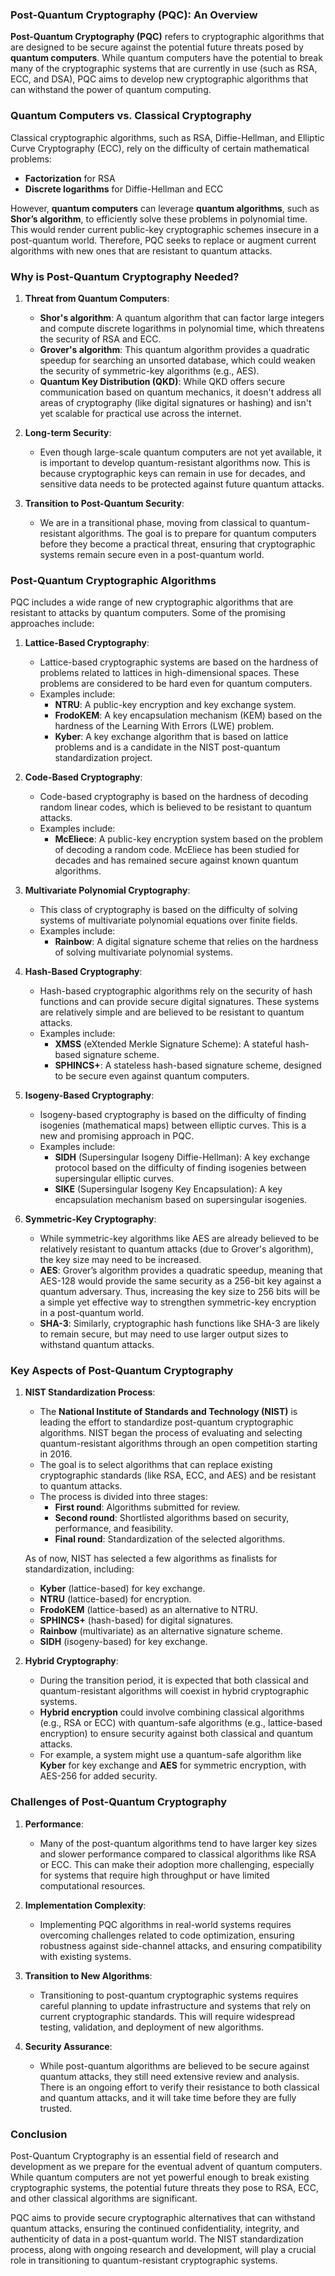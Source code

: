 ### **Post-Quantum Cryptography (PQC): An Overview**

**Post-Quantum Cryptography (PQC)** refers to cryptographic algorithms that are designed to be secure against the potential future threats posed by **quantum computers**. While quantum computers have the potential to break many of the cryptographic systems that are currently in use (such as RSA, ECC, and DSA), PQC aims to develop new cryptographic algorithms that can withstand the power of quantum computing.

### **Quantum Computers vs. Classical Cryptography**

Classical cryptographic algorithms, such as RSA, Diffie-Hellman, and Elliptic Curve Cryptography (ECC), rely on the difficulty of certain mathematical problems:
- **Factorization** for RSA
- **Discrete logarithms** for Diffie-Hellman and ECC

However, **quantum computers** can leverage **quantum algorithms**, such as **Shor’s algorithm**, to efficiently solve these problems in polynomial time. This would render current public-key cryptographic schemes insecure in a post-quantum world. Therefore, PQC seeks to replace or augment current algorithms with new ones that are resistant to quantum attacks.

### **Why is Post-Quantum Cryptography Needed?**

1. **Threat from Quantum Computers**:
   - **Shor's algorithm**: A quantum algorithm that can factor large integers and compute discrete logarithms in polynomial time, which threatens the security of RSA and ECC.
   - **Grover's algorithm**: This quantum algorithm provides a quadratic speedup for searching an unsorted database, which could weaken the security of symmetric-key algorithms (e.g., AES).
   - **Quantum Key Distribution (QKD)**: While QKD offers secure communication based on quantum mechanics, it doesn't address all areas of cryptography (like digital signatures or hashing) and isn't yet scalable for practical use across the internet.

2. **Long-term Security**:
   - Even though large-scale quantum computers are not yet available, it is important to develop quantum-resistant algorithms now. This is because cryptographic keys can remain in use for decades, and sensitive data needs to be protected against future quantum attacks.

3. **Transition to Post-Quantum Security**:
   - We are in a transitional phase, moving from classical to quantum-resistant algorithms. The goal is to prepare for quantum computers before they become a practical threat, ensuring that cryptographic systems remain secure even in a post-quantum world.

### **Post-Quantum Cryptographic Algorithms**

PQC includes a wide range of new cryptographic algorithms that are resistant to attacks by quantum computers. Some of the promising approaches include:

1. **Lattice-Based Cryptography**:
   - Lattice-based cryptographic systems are based on the hardness of problems related to lattices in high-dimensional spaces. These problems are considered to be hard even for quantum computers.
   - Examples include:
     - **NTRU**: A public-key encryption and key exchange system.
     - **FrodoKEM**: A key encapsulation mechanism (KEM) based on the hardness of the Learning With Errors (LWE) problem.
     - **Kyber**: A key exchange algorithm that is based on lattice problems and is a candidate in the NIST post-quantum standardization project.

2. **Code-Based Cryptography**:
   - Code-based cryptography is based on the hardness of decoding random linear codes, which is believed to be resistant to quantum attacks.
   - Examples include:
     - **McEliece**: A public-key encryption system based on the problem of decoding a random code. McEliece has been studied for decades and has remained secure against known quantum algorithms.

3. **Multivariate Polynomial Cryptography**:
   - This class of cryptography is based on the difficulty of solving systems of multivariate polynomial equations over finite fields.
   - Examples include:
     - **Rainbow**: A digital signature scheme that relies on the hardness of solving multivariate polynomial systems.

4. **Hash-Based Cryptography**:
   - Hash-based cryptographic algorithms rely on the security of hash functions and can provide secure digital signatures. These systems are relatively simple and are believed to be resistant to quantum attacks.
   - Examples include:
     - **XMSS** (eXtended Merkle Signature Scheme): A stateful hash-based signature scheme.
     - **SPHINCS+**: A stateless hash-based signature scheme, designed to be secure even against quantum computers.

5. **Isogeny-Based Cryptography**:
   - Isogeny-based cryptography is based on the difficulty of finding isogenies (mathematical maps) between elliptic curves. This is a new and promising approach in PQC.
   - Examples include:
     - **SIDH** (Supersingular Isogeny Diffie-Hellman): A key exchange protocol based on the difficulty of finding isogenies between supersingular elliptic curves.
     - **SIKE** (Supersingular Isogeny Key Encapsulation): A key encapsulation mechanism based on supersingular isogenies.

6. **Symmetric-Key Cryptography**:
   - While symmetric-key algorithms like AES are already believed to be relatively resistant to quantum attacks (due to Grover's algorithm), the key size may need to be increased.
   - **AES**: Grover’s algorithm provides a quadratic speedup, meaning that AES-128 would provide the same security as a 256-bit key against a quantum adversary. Thus, increasing the key size to 256 bits will be a simple yet effective way to strengthen symmetric-key encryption in a post-quantum world.
   - **SHA-3**: Similarly, cryptographic hash functions like SHA-3 are likely to remain secure, but may need to use larger output sizes to withstand quantum attacks.

### **Key Aspects of Post-Quantum Cryptography**

1. **NIST Standardization Process**:
   - The **National Institute of Standards and Technology (NIST)** is leading the effort to standardize post-quantum cryptographic algorithms. NIST began the process of evaluating and selecting quantum-resistant algorithms through an open competition starting in 2016.
   - The goal is to select algorithms that can replace existing cryptographic standards (like RSA, ECC, and AES) and be resistant to quantum attacks.
   - The process is divided into three stages:
     - **First round**: Algorithms submitted for review.
     - **Second round**: Shortlisted algorithms based on security, performance, and feasibility.
     - **Final round**: Standardization of the selected algorithms.

   As of now, NIST has selected a few algorithms as finalists for standardization, including:
   - **Kyber** (lattice-based) for key exchange.
   - **NTRU** (lattice-based) for encryption.
   - **FrodoKEM** (lattice-based) as an alternative to NTRU.
   - **SPHINCS+** (hash-based) for digital signatures.
   - **Rainbow** (multivariate) as an alternative signature scheme.
   - **SIDH** (isogeny-based) for key exchange.

2. **Hybrid Cryptography**:
   - During the transition period, it is expected that both classical and quantum-resistant algorithms will coexist in hybrid cryptographic systems.
   - **Hybrid encryption** could involve combining classical algorithms (e.g., RSA or ECC) with quantum-safe algorithms (e.g., lattice-based encryption) to ensure security against both classical and quantum attacks.
   - For example, a system might use a quantum-safe algorithm like **Kyber** for key exchange and **AES** for symmetric encryption, with AES-256 for added security.

### **Challenges of Post-Quantum Cryptography**

1. **Performance**:
   - Many of the post-quantum algorithms tend to have larger key sizes and slower performance compared to classical algorithms like RSA or ECC. This can make their adoption more challenging, especially for systems that require high throughput or have limited computational resources.

2. **Implementation Complexity**:
   - Implementing PQC algorithms in real-world systems requires overcoming challenges related to code optimization, ensuring robustness against side-channel attacks, and ensuring compatibility with existing systems.

3. **Transition to New Algorithms**:
   - Transitioning to post-quantum cryptographic systems requires careful planning to update infrastructure and systems that rely on current cryptographic standards. This will require widespread testing, validation, and deployment of new algorithms.

4. **Security Assurance**:
   - While post-quantum algorithms are believed to be secure against quantum attacks, they still need extensive review and analysis. There is an ongoing effort to verify their resistance to both classical and quantum attacks, and it will take time before they are fully trusted.

### **Conclusion**

Post-Quantum Cryptography is an essential field of research and development as we prepare for the eventual advent of quantum computers. While quantum computers are not yet powerful enough to break existing cryptographic systems, the potential future threats they pose to RSA, ECC, and other classical algorithms are significant. 

PQC aims to provide secure cryptographic alternatives that can withstand quantum attacks, ensuring the continued confidentiality, integrity, and authenticity of data in a post-quantum world. The NIST standardization process, along with ongoing research and development, will play a crucial role in transitioning to quantum-resistant cryptographic systems.
